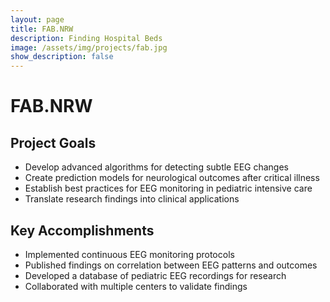 ```yaml
---
layout: page
title: FAB.NRW
description: Finding Hospital Beds
image: /assets/img/projects/fab.jpg
show_description: false
---
```


# FAB.NRW

## Project Goals

- Develop advanced algorithms for detecting subtle EEG changes
- Create prediction models for neurological outcomes after critical illness
- Establish best practices for EEG monitoring in pediatric intensive care
- Translate research findings into clinical applications

## Key Accomplishments

- Implemented continuous EEG monitoring protocols
- Published findings on correlation between EEG patterns and outcomes
- Developed a database of pediatric EEG recordings for research
- Collaborated with multiple centers to validate findings
